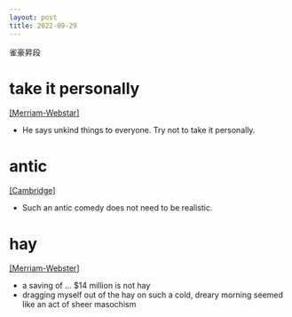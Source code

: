```yaml
---
layout: post
title: 2022-09-29
---
```


雀豪昇段

# take it personally
[[Merriam-Webstar]](https://dictionary.cambridge.org/ja/dictionary/english/take%20it%20personally)  
- He says unkind things to everyone. Try not to take it personally.  

# antic
[[Cambridge]](https://www.merriam-webster.com/dictionary/antic)  
- Such an antic comedy does not need to be realistic.  

# hay
[[Merriam-Webster]](https://www.merriam-webster.com/dictionary/hay)
- a saving of … $14 million is not hay  
- dragging myself out of the hay on such a cold, dreary morning seemed like an act of sheer masochism  
